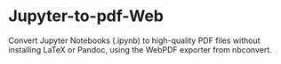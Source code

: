 # Jupyter-to-pdf-Web
Convert Jupyter Notebooks (.ipynb) to high-quality PDF files without installing LaTeX or Pandoc, using the WebPDF exporter from nbconvert.
